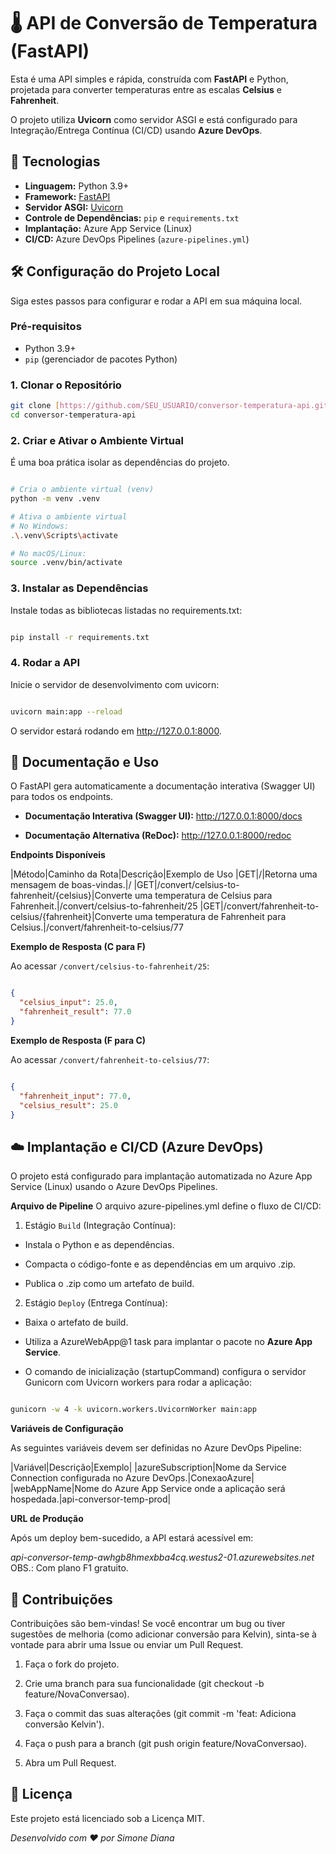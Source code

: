 # 🌡️ API de Conversão de Temperatura (FastAPI)

Esta é uma API simples e rápida, construída com **FastAPI** e Python, projetada para converter temperaturas entre as escalas **Celsius** e **Fahrenheit**.

O projeto utiliza **Uvicorn** como servidor ASGI e está configurado para Integração/Entrega Contínua (CI/CD) usando **Azure DevOps**.

## 🚀 Tecnologias

* **Linguagem:** Python 3.9+
* **Framework:** [FastAPI](https://fastapi.tiangolo.com/)
* **Servidor ASGI:** [Uvicorn](https://www.uvicorn.org/)
* **Controle de Dependências:** `pip` e `requirements.txt`
* **Implantação:** Azure App Service (Linux)
* **CI/CD:** Azure DevOps Pipelines (`azure-pipelines.yml`)

## 🛠️ Configuração do Projeto Local

Siga estes passos para configurar e rodar a API em sua máquina local.

### Pré-requisitos

* Python 3.9+
* `pip` (gerenciador de pacotes Python)

### 1. Clonar o Repositório

```bash
git clone [https://github.com/SEU_USUARIO/conversor-temperatura-api.git](https://github.com/SEU_USUARIO/conversor-temperatura-api.git)
cd conversor-temperatura-api
```

### 2. Criar e Ativar o Ambiente Virtual
É uma boa prática isolar as dependências do projeto.

```Bash

# Cria o ambiente virtual (venv)
python -m venv .venv

# Ativa o ambiente virtual
# No Windows:
.\.venv\Scripts\activate

# No macOS/Linux:
source .venv/bin/activate
```

### 3. Instalar as Dependências
Instale todas as bibliotecas listadas no requirements.txt:

```Bash

pip install -r requirements.txt
```

### 4. Rodar a API
Inicie o servidor de desenvolvimento com uvicorn:

```Bash

uvicorn main:app --reload
```

O servidor estará rodando em http://127.0.0.1:8000.

## 🧭 Documentação e Uso
O FastAPI gera automaticamente a documentação interativa (Swagger UI) para todos os endpoints.

- **Documentação Interativa (Swagger UI):** http://127.0.0.1:8000/docs

- **Documentação Alternativa (ReDoc):** http://127.0.0.1:8000/redoc

**Endpoints Disponíveis**

|Método|Caminho da Rota|Descrição|Exemplo de Uso
|GET|/|Retorna uma mensagem de boas-vindas.|/
|GET|/convert/celsius-to-fahrenheit/{celsius}|Converte uma temperatura de Celsius para Fahrenheit.|/convert/celsius-to-fahrenheit/25
|GET|/convert/fahrenheit-to-celsius/{fahrenheit}|Converte uma temperatura de Fahrenheit para Celsius.|/convert/fahrenheit-to-celsius/77

**Exemplo de Resposta (C para F)**

Ao acessar `/convert/celsius-to-fahrenheit/25`:

```JSON

{
  "celsius_input": 25.0,
  "fahrenheit_result": 77.0
}

```

**Exemplo de Resposta (F para C)**

Ao acessar `/convert/fahrenheit-to-celsius/77`:

```JSON

{
  "fahrenheit_input": 77.0,
  "celsius_result": 25.0
}

```


## ☁️ Implantação e CI/CD (Azure DevOps)
O projeto está configurado para implantação automatizada no Azure App Service (Linux) usando o Azure DevOps Pipelines.

**Arquivo de Pipeline**
O arquivo azure-pipelines.yml define o fluxo de CI/CD:

1. Estágio `Build` (Integração Contínua):

- Instala o Python e as dependências.

- Compacta o código-fonte e as dependências em um arquivo .zip.

- Publica o .zip como um artefato de build.

2. Estágio `Deploy` (Entrega Contínua):

- Baixa o artefato de build.

- Utiliza a AzureWebApp@1 task para implantar o pacote no **Azure App Service**.

- O comando de inicialização (startupCommand) configura o servidor Gunicorn com Uvicorn workers para rodar a aplicação:

```Bash

gunicorn -w 4 -k uvicorn.workers.UvicornWorker main:app

```

**Variáveis de Configuração**

As seguintes variáveis devem ser definidas no Azure DevOps Pipeline:

|Variável|Descrição|Exemplo|
|azureSubscription|Nome da Service Connection configurada no Azure DevOps.|ConexaoAzure|
|webAppName|Nome do Azure App Service onde a aplicação será hospedada.|api-conversor-temp-prod|

**URL de Produção**

Após um deploy bem-sucedido, a API estará acessível em:

*api-conversor-temp-awhgb8hmexbba4cq.westus2-01.azurewebsites.net*
OBS.: Com plano F1 gratuito.

## 🤝 Contribuições
Contribuições são bem-vindas! Se você encontrar um bug ou tiver sugestões de melhoria (como adicionar conversão para Kelvin), sinta-se à vontade para abrir uma Issue ou enviar um Pull Request.

1. Faça o fork do projeto.

2. Crie uma branch para sua funcionalidade (git checkout -b feature/NovaConversao).

3. Faça o commit das suas alterações (git commit -m 'feat: Adiciona conversão Kelvin').

4. Faça o push para a branch (git push origin feature/NovaConversao).

5. Abra um Pull Request.

## 📄 Licença
Este projeto está licenciado sob a Licença MIT.

*Desenvolvido com ❤️ por Simone Diana*
